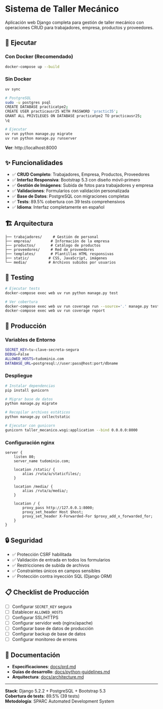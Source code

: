 # Sistema de Taller Mecánico

Aplicación web Django completa para gestión de taller mecánico con operaciones CRUD para trabajadores, empresa, productos y proveedores.

## 🚀 Ejecutar

### Con Docker (Recomendado)
```bash
docker-compose up --build
```

### Sin Docker
```bash
uv sync

# PostgreSQL
sudo -u postgres psql
CREATE DATABASE practicatpe2;
CREATE USER practicausr25 WITH PASSWORD 'practic35';
GRANT ALL PRIVILEGES ON DATABASE practicatpe2 TO practicausr25;
\q

# Ejecutar
uv run python manage.py migrate
uv run python manage.py runserver
```

**Ver**: http://localhost:8000

## ✨ Funcionalidades

- ✅ **CRUD Completo**: Trabajadores, Empresa, Productos, Proveedores
- ✅ **Interfaz Responsiva**: Bootstrap 5.3 con diseño móvil-primero  
- ✅ **Gestión de Imágenes**: Subida de fotos para trabajadores y empresa
- ✅ **Validaciones**: Formularios con validación personalizada
- ✅ **Base de Datos**: PostgreSQL con migraciones completas
- ✅ **Tests**: 89.5% cobertura con 39 tests comprehensivos
- ✅ **Idioma**: Interfaz completamente en español

## 🏗️ Arquitectura

```
├── trabajadores/     # Gestión de personal
├── empresa/         # Información de la empresa  
├── productos/       # Catálogo de productos
├── proveedores/     # Red de proveedores
├── templates/       # Plantillas HTML responsivas
├── static/         # CSS, JavaScript, imágenes
└── media/          # Archivos subidos por usuarios
```

## 🧪 Testing

```bash
# Ejecutar tests
docker-compose exec web uv run python manage.py test

# Ver cobertura
docker-compose exec web uv run coverage run --source='.' manage.py test
docker-compose exec web uv run coverage report
```

## 🚀 Producción

### Variables de Entorno
```bash
SECRET_KEY=tu-clave-secreta-segura
DEBUG=False
ALLOWED_HOSTS=tudominio.com
DATABASE_URL=postgresql://user:pass@host:port/dbname
```

### Despliegue
```bash
# Instalar dependencias
pip install gunicorn

# Migrar base de datos
python manage.py migrate

# Recopilar archivos estáticos
python manage.py collectstatic

# Ejecutar con gunicorn
gunicorn taller_mecanico.wsgi:application --bind 0.0.0.0:8000
```

### Configuración nginx
```nginx
server {
    listen 80;
    server_name tudominio.com;
    
    location /static/ {
        alias /ruta/a/staticfiles/;
    }
    
    location /media/ {
        alias /ruta/a/media/;
    }
    
    location / {
        proxy_pass http://127.0.0.1:8000;
        proxy_set_header Host $host;
        proxy_set_header X-Forwarded-For $proxy_add_x_forwarded_for;
    }
}
```

## 🔒 Seguridad

- ✅ Protección CSRF habilitada
- ✅ Validación de entrada en todos los formularios
- ✅ Restricciones de subida de archivos
- ✅ Constraintes únicos en campos sensibles
- ✅ Protección contra inyección SQL (Django ORM)

## 📋 Checklist de Producción

- [ ] Configurar `SECRET_KEY` segura
- [ ] Establecer `ALLOWED_HOSTS`
- [ ] Configurar SSL/HTTPS
- [ ] Configurar servidor web (nginx/apache)
- [ ] Configurar base de datos de producción
- [ ] Configurar backup de base de datos
- [ ] Configurar monitoreo de errores

## 📖 Documentación

- **Especificaciones**: [docs/prd.md](docs/prd.md)
- **Guías de desarrollo**: [docs/python-guidelines.md](docs/python-guidelines.md)
- **Arquitectura**: [docs/architecture.md](docs/architecture.md)

---

**Stack**: Django 5.2.2 + PostgreSQL + Bootstrap 5.3  
**Cobertura de tests**: 89.5% (39 tests)  
**Metodología**: SPARC Automated Development System